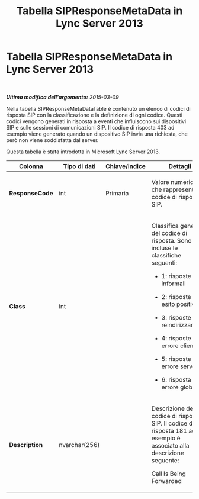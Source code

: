 ﻿---
title: Tabella SIPResponseMetaData in Lync Server 2013
TOCTitle: Tabella SIPResponseMetaData in Lync Server 2013
ms:assetid: cf723737-4a75-4352-829b-f4954aa59716
ms:mtpsurl: https://technet.microsoft.com/it-it/library/JJ205294(v=OCS.15)
ms:contentKeyID: 49302025
ms.date: 08/24/2015
mtps_version: v=OCS.15
ms.translationtype: HT
---

# Tabella SIPResponseMetaData in Lync Server 2013

 

_**Ultima modifica dell'argomento:** 2015-03-09_

Nella tabella SIPResponseMetaDataTable è contenuto un elenco di codici di risposta SIP con la classificazione e la definizione di ogni codice. Questi codici vengono generati in risposta a eventi che influiscono sui dispositivi SIP e sulle sessioni di comunicazioni SIP. Il codice di risposta 403 ad esempio viene generato quando un dispositivo SIP invia una richiesta, che però non viene soddisfatta dal server.

Questa tabella è stata introdotta in Microsoft Lync Server 2013.


<table>
<colgroup>
<col style="width: 25%" />
<col style="width: 25%" />
<col style="width: 25%" />
<col style="width: 25%" />
</colgroup>
<thead>
<tr class="header">
<th>Colonna</th>
<th>Tipo di dati</th>
<th>Chiave/indice</th>
<th>Dettagli</th>
</tr>
</thead>
<tbody>
<tr class="odd">
<td><p><strong>ResponseCode</strong></p></td>
<td><p>int</p></td>
<td><p>Primaria</p></td>
<td><p>Valore numerico che rappresenta il codice di risposta SIP.</p></td>
</tr>
<tr class="even">
<td><p><strong>Class</strong></p></td>
<td><p>int</p></td>
<td><p></p></td>
<td><p>Classifica generale del codice di risposta. Sono incluse le classifiche seguenti:</p>
<ul>
<li><p>1: risposte informali</p></li>
<li><p>2: risposte con esito positivo</p></li>
<li><p>3: risposte di reindirizzamento</p></li>
<li><p>4: risposte di errore client</p></li>
<li><p>5: risposte di errore server</p></li>
<li><p>6: risposta di errore globale</p></li>
</ul></td>
</tr>
<tr class="odd">
<td><p><strong>Description</strong></p></td>
<td><p>nvarchar(256)</p></td>
<td><p></p></td>
<td><p>Descrizione del codice di risposta SIP. Il codice di risposta 181 ad esempio è associato alla descrizione seguente:</p>
<p>Call Is Being Forwarded</p></td>
</tr>
</tbody>
</table>

